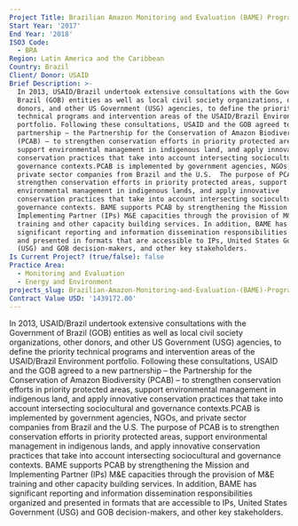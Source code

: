 ```yaml
---
Project Title: Brazilian Amazon Monitoring and Evaluation (BAME) Program
Start Year: '2017'
End Year: '2018'
ISO3 Code:
  - BRA
Region: Latin America and the Caribbean
Country: Brazil
Client/ Donor: USAID
Brief Description: >-
  In 2013, USAID/Brazil undertook extensive consultations with the Government of
  Brazil (GOB) entities as well as local civil society organizations, other
  donors, and other US Government (USG) agencies, to define the priority
  technical programs and intervention areas of the USAID/Brazil Environment
  portfolio. Following these consultations, USAID and the GOB agreed to a new
  partnership – the Partnership for the Conservation of Amazon Biodiversity
  (PCAB) – to strengthen conservation efforts in priority protected areas,
  support environmental management in indigenous land, and apply innovative
  conservation practices that take into account intersecting sociocultural and
  governance contexts.PCAB is implemented by government agencies, NGOs, and
  private sector companies from Brazil and the U.S.  The purpose of PCAB is to
  strengthen conservation efforts in priority protected areas, support
  environmental management in indigenous lands, and apply innovative
  conservation practices that take into account intersecting sociocultural and
  governance contexts. BAME supports PCAB by strengthening the Mission and
  Implementing Partner (IPs) M&E capacities through the provision of M&E
  training and other capacity building services. In addition, BAME has
  significant reporting and information dissemination responsibilities organized
  and presented in formats that are accessible to IPs, United States Government
  (USG) and GOB decision-makers, and other key stakeholders.
Is Current Project? (true/false): false
Practice Area:
  - Monitoring and Evaluation
  - Energy and Environment
projects_slug: Brazilian-Amazon-Monitoring-and-Evaluation-(BAME)-Program
Contract Value USD: '1439172.00'
---
```

In 2013, USAID/Brazil undertook extensive consultations with the Government of Brazil (GOB) entities as well as local civil society organizations, other donors, and other US Government (USG) agencies, to define the priority technical programs and intervention areas of the USAID/Brazil Environment portfolio. Following these consultations, USAID and the GOB agreed to a new partnership – the Partnership for the Conservation of Amazon Biodiversity (PCAB) – to strengthen conservation efforts in priority protected areas, support environmental management in indigenous land, and apply innovative conservation practices that take into account intersecting sociocultural and governance contexts.PCAB is implemented by government agencies, NGOs, and private sector companies from Brazil and the U.S.  The purpose of PCAB is to strengthen conservation efforts in priority protected areas, support environmental management in indigenous lands, and apply innovative conservation practices that take into account intersecting sociocultural and governance contexts. BAME supports PCAB by strengthening the Mission and Implementing Partner (IPs) M&E capacities through the provision of M&E training and other capacity building services. In addition, BAME has significant reporting and information dissemination responsibilities organized and presented in formats that are accessible to IPs, United States Government (USG) and GOB decision-makers, and other key stakeholders.